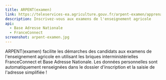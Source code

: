 ```yaml
---
title: ARPENT(examen)
link: https://teleservices-ea.agriculture.gouv.fr/arpent-examen/apprenant
description: Inscrivez-vous aux examens de l'enseignement agricole
api:
  - Base Adresse Nationale
  - FranceConnect
screenshot: arpent-examen.jpg
---
```


ARPENT(examen) facilite les démarches des candidats aux examens de l'enseignement agricole en utilisant les briques interministérielles FranceConnect et Base Adresse Nationale. Les données personnelles sont automatiquement renseignées dans le dossier d'inscription et la saisie de l'adresse simplifiée !
